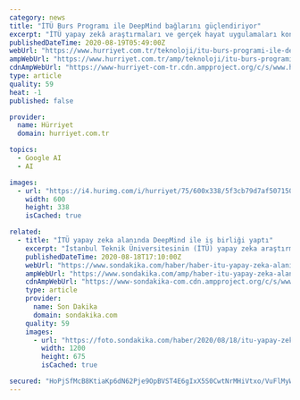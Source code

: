```yaml
---
category: news
title: "İTÜ Burs Programı ile DeepMind bağlarını güçlendiriyor"
excerpt: "İTÜ yapay zekâ araştırmaları ve gerçek hayat uygulamaları konusunda dünya lideri olan DeepMind ile İTÜ Bilgisayar Mühendisliği yüksek lisans ve doktora programlarındaki kadın araştırmacılara burs sağl"
publishedDateTime: 2020-08-19T05:49:00Z
webUrl: "https://www.hurriyet.com.tr/teknoloji/itu-burs-programi-ile-deepmind-baglarini-guclendiriyor-41590460"
ampWebUrl: "https://www.hurriyet.com.tr/amp/teknoloji/itu-burs-programi-ile-deepmind-baglarini-guclendiriyor-41590460"
cdnAmpWebUrl: "https://www-hurriyet-com-tr.cdn.ampproject.org/c/s/www.hurriyet.com.tr/amp/teknoloji/itu-burs-programi-ile-deepmind-baglarini-guclendiriyor-41590460"
type: article
quality: 59
heat: -1
published: false

provider:
  name: Hürriyet
  domain: hurriyet.com.tr

topics:
  - Google AI
  - AI

images:
  - url: "https://i4.hurimg.com/i/hurriyet/75/600x338/5f3cb79d7af50715080e969d.jpg"
    width: 600
    height: 338
    isCached: true

related:
  - title: "İTÜ yapay zeka alanında DeepMind ile iş birliği yaptı"
    excerpt: "İstanbul Teknik Üniversitesinin (İTÜ) yapay zeka araştırmaları ve gerçek hayat uygulamaları konusunda DeepMind ile bilgisayar mühendisliği yüksek lisans ve doktora programlarındaki kadın araştırmacılara burs sağlamak için iş birliği ..."
    publishedDateTime: 2020-08-18T17:10:00Z
    webUrl: "https://www.sondakika.com/haber/haber-itu-yapay-zeka-alaninda-deepmind-ile-is-birligi-13519117/"
    ampWebUrl: "https://www.sondakika.com/amp/haber-itu-yapay-zeka-alaninda-deepmind-ile-is-birligi-13519117/"
    cdnAmpWebUrl: "https://www-sondakika-com.cdn.ampproject.org/c/s/www.sondakika.com/amp/haber-itu-yapay-zeka-alaninda-deepmind-ile-is-birligi-13519117/"
    type: article
    provider:
      name: Son Dakika
      domain: sondakika.com
    quality: 59
    images:
      - url: "https://foto.sondakika.com/haber/2020/08/18/itu-yapay-zeka-alaninda-deepmind-ile-is-birli-13519117_local_sd.jpg"
        width: 1200
        height: 675
        isCached: true

secured: "HoPjSfMcB8KtiaKp6dN62Pje9OpBVST4E6gIxX5S0CwtNrMHiVtxo/VuFlMyWgcF+0oDXFV4ICr6zW+c6TaunGe/2yfEuw+hyxQ7mTrHjzQuMVPf3ZDK7cZuxWlp6o+WT3j1HJGeb7d0gebfcvOqlIXthyKu5NKFUFz8Q2t7TyOVHWmnqyWAILEMrpt3bzjCtYLWffq2r81Qi8vJNM1pyc8EzlwFUdrpx4WnlD6YMITT+ue44P6Fjenws6/Qyzx21kTXIOhSjlIGuUu+NetoVCFLTTpBPHH8CzHgeWLm9sresC/IlElnS4/+0AgsLskyVtq8bM1zomhvNRaO9prcdA==;Px5KOEQGtNjP7yISNutB8g=="
---
```


